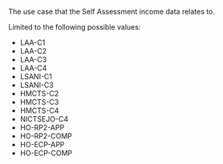 <p>The use case that the Self Assessment income data relates to.</p>
<p>Limited to the following possible values:</p>
<ul>
<li>LAA-C1</li>
<li>LAA-C2</li>
<li>LAA-C3</li>
<li>LAA-C4</li>
<li>LSANI-C1</li>
<li>LSANI-C3</li>
<li>HMCTS-C2</li>
<li>HMCTS-C3</li>
<li>HMCTS-C4</li>
<li>NICTSEJO-C4</li>
<li>HO-RP2-APP</li>
<li>HO-RP2-COMP</li>
<li>HO-ECP-APP</li>
<li>HO-ECP-COMP</li>
</ul>